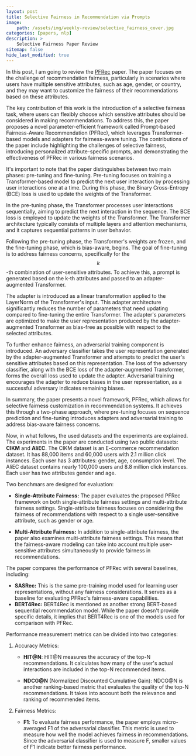 ```yaml
---
layout: post
title: Selective Fairness in Recommendation via Prompts
image:
    path: /assets/img/weekly-review/selective_fairness_cover.jpg
categories: [papers, nlp]
description: >
    Selective Fairness Paper Review
sitemap: false
hide_last_modified: true
---
```


In this post, I am going to review the [PFRec][PFRec] paper. The paper focuses on the challenge of recommendation fairness, particularly in scenarios where users have multiple sensitive attributes, such as age, gender, or country, and they may want to customize the fairness of their recommendations based on these attributes. 

The key contribution of this work is the introduction of a selective fairness task, where users can flexibly choose which sensitive attributes should be considered in making recommendations. To address this, the paper proposes a novel parameter-efficient framework called Prompt-based Fairness-Aware Recommendation (PFRec), which leverages Transformer-based models and adapters for fairness-aware tuning. The contributions of the paper include highlighting the challenges of selective fairness, introducing personalized attribute-specific prompts, and demonstrating the effectiveness of PFRec in various fairness scenarios.

It's important to note that the paper distinguishes between two main phases: pre-tuning and fine-tuning. Pre-tuning focuses on training a Transformer-based model to predict the next user interaction by processing user interactions one at a time. During this phase, the Binary Cross-Entropy (BCE) loss is used to update the weights of the Transformer.

In the pre-tuning phase, the Transformer processes user interactions sequentially, aiming to predict the next interaction in the sequence. The BCE loss is employed to update the weights of the Transformer. The Transformer architecture typically consists of multiple layers and attention mechanisms, and it captures sequential patterns in user behavior.

Following the pre-tuning phase, the Transformer's weights are frozen, and the fine-tuning phase, which is bias-aware, begins. The goal of fine-tuning is to address fairness concerns, specifically for the $$k$$-th combination of user-sensitive attributes. To achieve this, a prompt is generated based on the k-th attributes and passed to an adapter-augmented Transformer.

The adapter is introduced as a linear transformation applied to the LayerNorm of the Transformer's input. This adapter architecture significantly reduces the number of parameters that need updating compared to fine-tuning the entire Transformer. The adapter's parameters are optimized to make the user representation produced by the adapter-augmented Transformer as bias-free as possible with respect to the selected attributes.

To further enhance fairness, an adversarial training component is introduced. An adversary classifier takes the user representation generated by the adapter-augmented Transformer and attempts to predict the user's sensitive attributes based on this representation. The loss of the adversary classifier, along with the BCE loss of the adapter-augmented Transformer, forms the overall loss used to update the adapter. Adversarial training encourages the adapter to reduce biases in the user representation, as a successful adversary indicates remaining biases.

In summary, the paper presents a novel framework, PFRec, which allows for selective fairness customization in recommendation systems. It achieves this through a two-phase approach, where pre-tuning focuses on sequence prediction and fine-tuning introduces adapters and adversarial training to address bias-aware fairness concerns.


Now, in what follows, the used datasets and the experiments are explained. The experiments in the paper are conducted using two public datasets: **CIKM** and **AliEC**. The CIKM dataset is an E-commerce recommendation dataset. It has 88,000 items and 60,000 users with 2.1 million click instances. Each user has 3 attributes: gender, age, consumption level. The AliEC dataset contains nearly 100,000 users and 8.8 million click instances. Each user has two attributes gender and age. 


Two benchmars are designed for evaluation:
* **Single-Attribute Fairness:** The paper evaluates the proposed PFRec framework on both single-attribute fairness settings and multi-attribute fairness settings. Single-attribute fairness focuses on considering the fairness of recommendations with respect to a single user-sensitive attribute, such as gender or age.

* **Multi-Attribute Fairness:** In addition to single-attribute fairness, the paper also examines multi-attribute fairness settings. This means that the fairness-aware modeling can take into account multiple user-sensitive attributes simultaneously to provide fairness in recommendations.

The paper compares the performance of PFRec with several baselines, including:
* **SASRec:** This is the same pre-training model used for learning user representations, without any fairness considerations. It serves as a baseline for evaluating PFRec's fairness-aware capabilities.
* **BERT4Rec:** BERT4Rec is mentioned as another strong BERT-based sequential recommendation model. While the paper doesn't provide specific details, it implies that BERT4Rec is one of the models used for comparison with PFRec.

Performance measurement metrics can be divided into two categories:

1. Accuracy Metrics:
    * **HIT@N**: HIT@N measures the accuracy of the top-N recommendations. It calculates how many of the user's actual interactions are included in the top-N recommended items. 

    * **NDCG@N** (Normalized Discounted Cumulative Gain): NDCG@N is another ranking-based metric that evaluates the quality of the top-N recommendations. It takes into account both the relevance and ranking of recommended items. 

1. Fairness Metrics:
    * **F1**: To evaluate fairness performance, the paper employs micro-averaged F1 of the adversarial classifier. This metric is used to measure how well the model achieves fairness in recommendations. Since the adversarial classifier is used to measure F, smaller values of F1 indicate better fairness performance. 
    

[PFRec]: https://arxiv.org/pdf/2205.04682.pdf